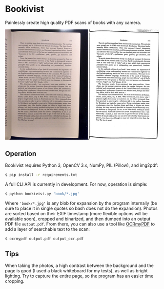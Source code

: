 # Bookivist

Painlessly create high quality PDF scans of books with any camera.

![An example page](examples/example1.jpg?raw=true "An example page")

## Operation

Bookivist requires Python 3, OpenCV 3.x, NumPy, PIL (Pillow), and img2pdf:

```bash
$ pip install -r requirements.txt
```

A full CLI API is currently in development. For now, operation is simple:

```bash
$ python bookivist.py 'book/*.jpg'
```

Where `'book/*.jpg'` is any blob for expansion by the program internally (be
sure to place it in single quotes so bash does not do the expansion). Photos
are sorted based on their EXIF timestamp (more flexible options will be
available soon), cropped and binarized, and then dumped into an output PDF file
`output.pdf`. From there, you can also use a tool like
[OCRmyPDF](https://github.com/jbarlow83/OCRmyPDF) to add a layer of searchable
text to the scan:

```bash
$ ocrmypdf output.pdf output_ocr.pdf
```

## Tips

When taking the photos, a high contrast between the background and the page is
good (I used a black whiteboard for my tests), as well as bright lighting. Try
to capture the entire page, so the program has an easier time cropping.
